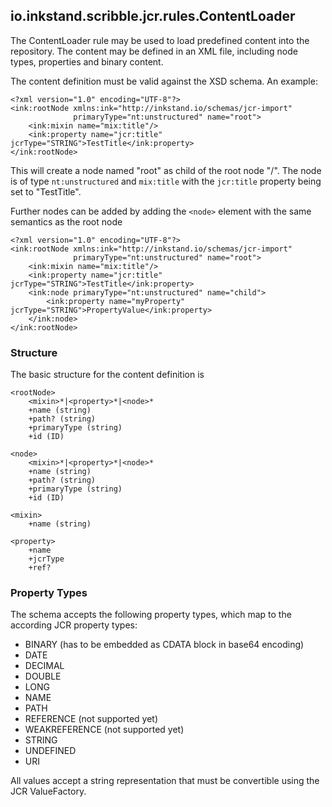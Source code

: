 io.inkstand.scribble.jcr.rules.ContentLoader
--------------------------------------------

The ContentLoader rule may be used to load predefined content into the repository. The content may be defined in an 
XML file, including node types, properties and binary content.

The content definition must be valid against the XSD schema.
An example:

    <?xml version="1.0" encoding="UTF-8"?>
    <ink:rootNode xmlns:ink="http://inkstand.io/schemas/jcr-import"
                  primaryType="nt:unstructured" name="root">
        <ink:mixin name="mix:title"/>
        <ink:property name="jcr:title" jcrType="STRING">TestTitle</ink:property>
    </ink:rootNode>

This will create a node named "root" as child of the root node "/". The node is of type ```nt:unstructured``` and 
```mix:title``` with the ```jcr:title``` property being set to "TestTitle".

Further nodes can be added by adding the ```<node>``` element with the same semantics as the root node

    <?xml version="1.0" encoding="UTF-8"?>
    <ink:rootNode xmlns:ink="http://inkstand.io/schemas/jcr-import"
                  primaryType="nt:unstructured" name="root">
        <ink:mixin name="mix:title"/>
        <ink:property name="jcr:title" jcrType="STRING">TestTitle</ink:property>
        <ink:node primaryType="nt:unstructured" name="child">
            <ink:property name="myProperty" jcrType="STRING">PropertyValue</ink:property>
        </ink:node>
    </ink:rootNode>

### Structure

The basic structure for the content definition is

    <rootNode>
        <mixin>*|<property>*|<node>*
        +name (string)
        +path? (string)
        +primaryType (string)
        +id (ID)
     
    <node>
        <mixin>*|<property>*|<node>*
        +name (string)
        +path? (string)
        +primaryType (string)
        +id (ID)
     
    <mixin>
        +name (string)
     
    <property>
        +name
        +jcrType
        +ref?

### Property Types

The schema accepts the following property types, which map to the according JCR property types:

- BINARY (has to be embedded as CDATA block in base64 encoding)
- DATE
- DECIMAL
- DOUBLE
- LONG
- NAME
- PATH
- REFERENCE (not supported yet)
- WEAKREFERENCE (not supported yet)
- STRING
- UNDEFINED
- URI

All values accept a string representation that must be convertible using the JCR ValueFactory.
